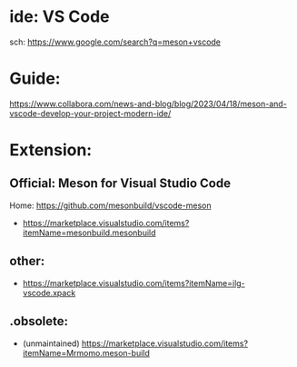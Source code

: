 # ide: VS Code
sch: https://www.google.com/search?q=meson+vscode

# Guide:
https://www.collabora.com/news-and-blog/blog/2023/04/18/meson-and-vscode-develop-your-project-modern-ide/

# Extension:
## Official: Meson for Visual Studio Code
Home: https://github.com/mesonbuild/vscode-meson
- https://marketplace.visualstudio.com/items?itemName=mesonbuild.mesonbuild

## other:
- https://marketplace.visualstudio.com/items?itemName=ilg-vscode.xpack


## .obsolete:
- (unmaintained) https://marketplace.visualstudio.com/items?itemName=Mrmomo.meson-build

